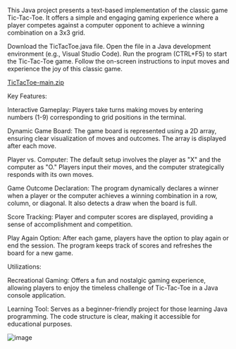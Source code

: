 This Java project presents a text-based implementation of the classic game Tic-Tac-Toe. It offers a simple and engaging gaming experience where a player competes against a computer opponent to achieve a winning combination on a 3x3 grid.

Download the TicTacToe.java file.
Open the file in a Java development environment (e.g., Visual Studio Code).
Run the program (CTRL+F5) to start the Tic-Tac-Toe game.
Follow the on-screen instructions to input moves and experience the joy of this classic game.

[TicTacToe-main.zip](https://github.com/JAudisho/TicTacToe/files/10100889/TicTacToe-main.zip)

Key Features:

Interactive Gameplay: Players take turns making moves by entering numbers (1-9) corresponding to grid positions in the terminal.

Dynamic Game Board: The game board is represented using a 2D array, ensuring clear visualization of moves and outcomes. The array is displayed after each move.

Player vs. Computer: The default setup involves the player as "X" and the computer as "O." Players input their moves, and the computer strategically responds with its own moves.

Game Outcome Declaration: The program dynamically declares a winner when a player or the computer achieves a winning combination in a row, column, or diagonal. It also detects a draw when the board is full.

Score Tracking: Player and computer scores are displayed, providing a sense of accomplishment and competition.

Play Again Option: After each game, players have the option to play again or end the session. The program keeps track of scores and refreshes the board for a new game.

Utilizations:

Recreational Gaming: Offers a fun and nostalgic gaming experience, allowing players to enjoy the timeless challenge of Tic-Tac-Toe in a Java console application.

Learning Tool: Serves as a beginner-friendly project for those learning Java programming. The code structure is clear, making it accessible for educational purposes.

![image](https://user-images.githubusercontent.com/114157922/202033096-64dde002-5d39-4189-9b18-74d693d29490.png)

